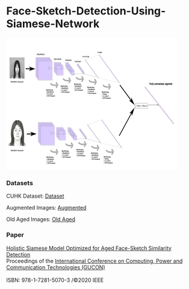 # Face-Sketch-Detection-Using-Siamese-Network

![result](https://github.com/ParthMehta15/Face-Sketch-Detection-Using-Siamese-Network/blob/main/images/image.png "Model")



### Datasets

CUHK Dataset: [Dataset](http://mmlab.ie.cuhk.edu.hk/archive/facesketch.html)

Augmented Images: [Augmented](https://github.com/ParthMehta15/Face-Sketch-Detection-Using-Siamese-Network/blob/main/Data/Augmeted_Images.zip)

Old Aged Images: [Old Aged](https://www.kaggle.com/ganeshshukla/oldimages)


### Paper
[Holistic Siamese Model Optimized for Aged Face-Sketch Similarity Detection](https://ieeexplore.ieee.org/document/9231260) <br>
Proceedings of the [International Conference on Computing, Power and Communication Technologies (GUCON)](https://ieeexplore.ieee.org/xpl/conhome/9230460/proceeding) <br>
<br>
ISBN: 978-1-7281-5070-3 /©2020 IEEE <br>


